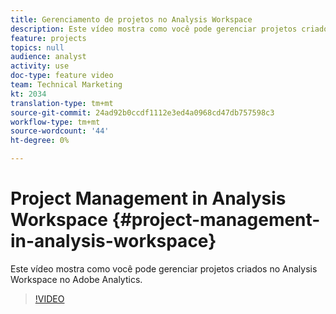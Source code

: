 ```yaml
---
title: Gerenciamento de projetos no Analysis Workspace
description: Este vídeo mostra como você pode gerenciar projetos criados no Analysis Workspace no Adobe Analytics.
feature: projects
topics: null
audience: analyst
activity: use
doc-type: feature video
team: Technical Marketing
kt: 2034
translation-type: tm+mt
source-git-commit: 24ad92b0ccdf1112e3ed4a0968cd47db757598c3
workflow-type: tm+mt
source-wordcount: '44'
ht-degree: 0%

---
```



# Project Management in Analysis Workspace {#project-management-in-analysis-workspace}

Este vídeo mostra como você pode gerenciar projetos criados no Analysis Workspace no Adobe Analytics.

>[!VIDEO](https://video.tv.adobe.com/v/24035/?quality=12)
